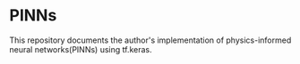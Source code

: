 # PINNs
This repository documents the author's implementation of physics-informed neural networks(PINNs) using tf.keras.
